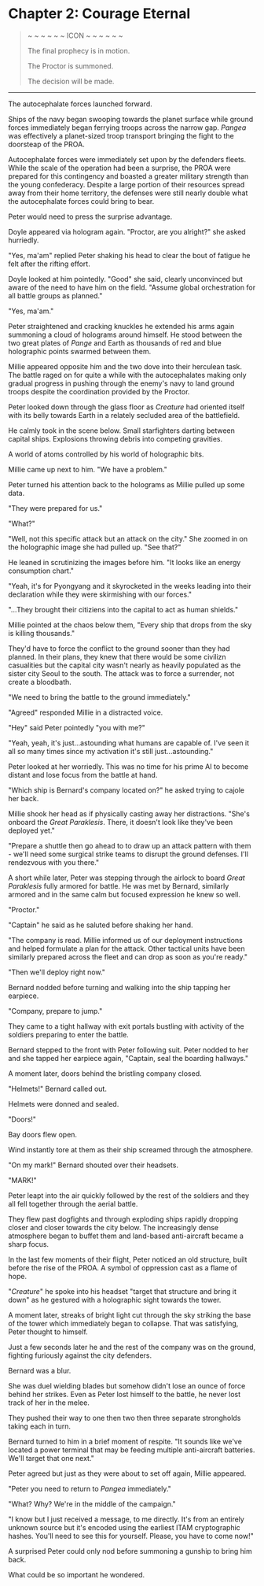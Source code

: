 # Chapter 2: Courage Eternal

> ~ ~ ~ ~ ~ ~ ICON ~ ~ ~ ~ ~ ~  
>  
> The final prophecy is in motion.  
>  
> The Proctor is summoned.  
>  
> The decision will be made.  

---

The autocephalate forces launched forward.  

Ships of the navy began swooping towards the planet surface while ground forces immediately began ferrying troops across the narrow gap. _Pangea_ was effectively a planet-sized troop transport bringing the fight to the doorsteap of the PROA.  

Autocephalate forces were immediately set upon by the defenders fleets. While the scale of the operation had been a surprise, the PROA were prepared for this contingency and boasted a greater military strength than the young confederacy. Despite a large portion of their resources spread away from their home territory, the defenses were still nearly double what the autocephalate forces could bring to bear.  

Peter would need to press the surprise advantage.  

Doyle appeared via hologram again. "Proctor, are you alright?" she asked hurriedly.  

"Yes, ma'am" replied Peter shaking his head to clear the bout of fatigue he felt after the rifting effort.  

Doyle looked at him pointedly. "Good" she said, clearly unconvinced but aware of the need to have him on the field. "Assume global orchestration for all battle groups as planned."  

"Yes, ma'am."  

Peter straightened and cracking knuckles he extended his arms again summoning a cloud of holograms around himself. He stood between the two great plates of _Pange_ and Earth as thousands of red and blue holographic points swarmed between them.  

Millie appeared opposite him and the two dove into their herculean task. The battle raged on for quite a while with the autocephalates making only gradual progress in pushing through the enemy's navy to land ground troops despite the coordination provided by the Proctor.  

Peter looked down through the glass floor as _Creature_ had oriented itself with its belly towards Earth in a relately secluded area of the battlefield.  

He calmly took in the scene below. Small starfighters darting between capital ships. Explosions throwing debris into competing gravities.  

A world of atoms controlled by his world of holographic bits.  

Millie came up next to him. "We have a problem."  

Peter turned his attention back to the holograms as Millie pulled up some data.  

"They were prepared for us."  

"What?"  

"Well, not this specific attack but an attack on the city." She zoomed in on the holographic image she had pulled up. "See that?"  

He leaned in scrutinizing the images before him. "It looks like an energy consumption chart."  

"Yeah, it's for Pyongyang and it skyrocketed in the weeks leading into their declaration while they were skirmishing with our forces."  

"...They brought their citiziens into the capital to act as human shields."  

Millie pointed at the chaos below them, "Every ship that drops from the sky is killing thousands."  

They'd have to force the conflict to the ground sooner than they had planned. In their plans, they knew that there would be some civilizn casualities but the capital city wasn't nearly as heavily populated as the sister city Seoul to the south. The attack was to force a surrender, not create a bloodbath.  

"We need to bring the battle to the ground immediately."  

"Agreed" responded Millie in a distracted voice.  

"Hey" said Peter pointedly "you with me?"  

"Yeah, yeah, it's just...astounding what humans are capable of. I've seen it all so many times since my activation it's still just...astounding."  

Peter looked at her worriedly. This was no time for his prime AI to become distant and lose focus from the battle at hand.  

"Which ship is Bernard's company located on?" he asked trying to cajole her back.  

Millie shook her head as if physically casting away her distractions. "She's onboard the _Great Paraklesis_. There, it doesn't look like they've been deployed yet."  

"Prepare a shuttle then go ahead to to draw up an attack pattern with them - we'll need some surgical strike teams to disrupt the ground defenses. I'll rendezvous with you there."  

A short while later, Peter was stepping through the airlock to board _Great Paraklesis_ fully armored for battle. He was met by Bernard, similarly armored and in the same calm but focused expression he knew so well.  

"Proctor."  

"Captain" he said as he saluted before shaking her hand.  

"The company is read. Millie informed us of our deployment instructions and helped formulate a plan for the attack. Other tactical units have been similarly prepared across the fleet and can drop as soon as you're ready."  

"Then we'll deploy right now."  

Bernard nodded before turning and walking into the ship tapping her earpiece.  

"Company, prepare to jump."  

They came to a tight hallway with exit portals bustling with activity of the soldiers preparing to enter the battle.  

Bernard stepped to the front with Peter following suit. Peter nodded to her and she tapped her earpiece again, "Captain, seal the boarding hallways."  

A moment later, doors behind the bristling company closed.  

"Helmets!" Bernard called out.  

Helmets were donned and sealed.  

"Doors!"  

Bay doors flew open.  

Wind instantly tore at them as their ship screamed through the atmosphere.  

"On my mark!" Bernard shouted over their headsets.  

"MARK!"  

Peter leapt into the air quickly followed by the rest of the soldiers and they all fell together through the aerial battle.  

They flew past dogfights and through exploding ships rapidly dropping closer and closer towards the city below. The increasingly dense atmosphere began to buffet them and land-based anti-aircraft became a sharp focus.  

In the last few moments of their flight, Peter noticed an old structure, built before the rise of the PROA. A symbol of oppression cast as a flame of hope.  

"_Creature_" he spoke into his headset "target that structure and bring it down" as he gestured with a holographic sight towards the tower.  

A moment later, streaks of bright light cut through the sky striking the base of the tower which immediately began to collapse. That was satisfying, Peter thought to himself.  

Just a few seconds later he and the rest of the company was on the ground, fighting furiously against the city defenders.  

Bernard was a blur.  

She was duel wielding blades but somehow didn't lose an ounce of force behind her strikes. Even as Peter lost himself to the battle, he never lost track of her in the melee.  

They pushed their way to one then two then three separate strongholds taking each in turn.  

Bernard turned to him in a brief moment of respite. "It sounds like we've located a power terminal that may be feeding multiple anti-aircraft batteries. We'll target that one next."  

Peter agreed but just as they were about to set off again, Millie appeared.  

"Peter you need to return to _Pangea_ immediately."  

"What? Why? We're in the middle of the campaign."  

"I know but I just received a message, to me directly. It's from an entirely unknown source but it's encoded using the earliest ITAM cryptographic hashes. You'll need to see this for yourself. Please, you have to come now!"  

A surprised Peter could only nod before summoning a gunship to bring him back.  

What could be so important he wondered.  
